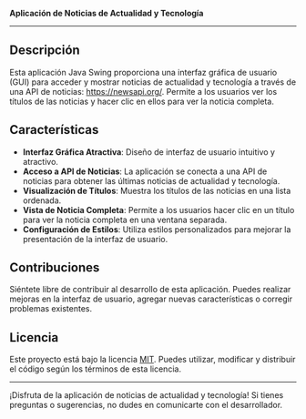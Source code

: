 **Aplicación de Noticias de Actualidad y Tecnología**

---

## Descripción

Esta aplicación Java Swing proporciona una interfaz gráfica de usuario (GUI) para acceder y mostrar noticias de actualidad y tecnología a través de una API de noticias: https://newsapi.org/. Permite a los usuarios ver los títulos de las noticias y hacer clic en ellos para ver la noticia completa.

## Características

- **Interfaz Gráfica Atractiva**: Diseño de interfaz de usuario intuitivo y atractivo.
- **Acceso a API de Noticias**: La aplicación se conecta a una API de noticias para obtener las últimas noticias de actualidad y tecnología.
- **Visualización de Títulos**: Muestra los títulos de las noticias en una lista ordenada.
- **Vista de Noticia Completa**: Permite a los usuarios hacer clic en un título para ver la noticia completa en una ventana separada.
- **Configuración de Estilos**: Utiliza estilos personalizados para mejorar la presentación de la interfaz de usuario.

## Contribuciones

Siéntete libre de contribuir al desarrollo de esta aplicación. Puedes realizar mejoras en la interfaz de usuario, agregar nuevas características o corregir problemas existentes.

## Licencia

Este proyecto está bajo la licencia [MIT](LICENSE). Puedes utilizar, modificar y distribuir el código según los términos de esta licencia.

---

¡Disfruta de la aplicación de noticias de actualidad y tecnología! Si tienes preguntas o sugerencias, no dudes en comunicarte con el desarrollador.
